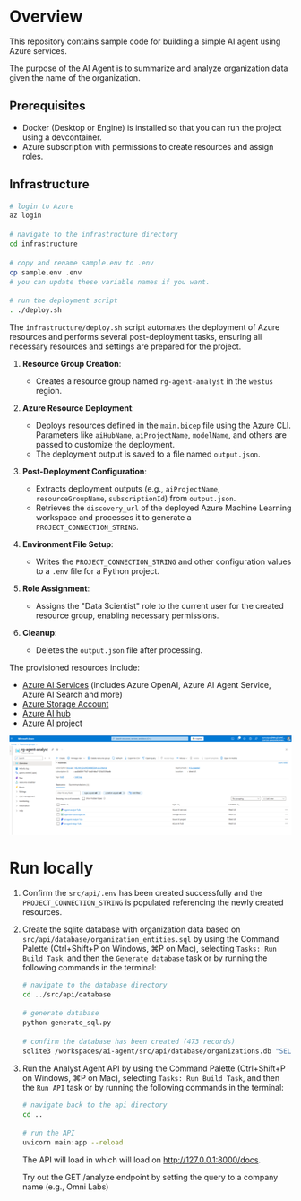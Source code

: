 # Overview

This repository contains sample code for building a simple AI agent using Azure services.

The purpose of the AI Agent is to summarize and analyze organization data given the name of the organization.

## Prerequisites

- Docker (Desktop or Engine) is installed so that you can run the project using a devcontainer.
- Azure subscription with permissions to create resources and assign roles.

## Infrastructure

```bash
# login to Azure
az login

# navigate to the infrastructure directory
cd infrastructure

# copy and rename sample.env to .env
cp sample.env .env
# you can update these variable names if you want.

# run the deployment script
. ./deploy.sh
```

The `infrastructure/deploy.sh` script automates the deployment of Azure resources and performs several post-deployment tasks, ensuring all necessary resources and settings are prepared for the project. 

1. **Resource Group Creation**:
   - Creates a resource group named `rg-agent-analyst` in the `westus` region.

1. **Azure Resource Deployment**:
   - Deploys resources defined in the `main.bicep` file using the Azure CLI. Parameters like `aiHubName`, `aiProjectName`, `modelName`, and others are passed to customize the deployment.
   - The deployment output is saved to a file named `output.json`.

1. **Post-Deployment Configuration**:
   - Extracts deployment outputs (e.g., `aiProjectName`, `resourceGroupName`, `subscriptionId`) from `output.json`.
   - Retrieves the `discovery_url` of the deployed Azure Machine Learning workspace and processes it to generate a `PROJECT_CONNECTION_STRING`.

1. **Environment File Setup**:
   - Writes the `PROJECT_CONNECTION_STRING` and other configuration values to a `.env` file for a Python project.

1. **Role Assignment**:
   - Assigns the "Data Scientist" role to the current user for the created resource group, enabling necessary permissions.

1. **Cleanup**:
   - Deletes the `output.json` file after processing.

The provisioned resources include:

- [Azure AI Services](https://learn.microsoft.com/en-us/azure/ai-services/what-are-ai-services) (includes Azure OpenAI, Azure AI Agent Service, Azure AI Search and more)
- [Azure Storage Account](https://learn.microsoft.com/en-us/azure/storage/common/storage-account-overview)
- [Azure AI hub](https://learn.microsoft.com/en-us/azure/ai-foundry/how-to/create-azure-ai-resource?tabs=portal)
- [Azure AI project](https://learn.microsoft.com/en-us/azure/ai-foundry/how-to/create-projects?tabs=ai-studio)

![azure-resources](./docs/assets/azure-resources.png)


# Run locally

1. Confirm the `src/api/.env` has been created successfully and the `PROJECT_CONNECTION_STRING` is populated referencing the newly created resources.

1. Create the sqlite database with organization data based on `src/api/database/organization_entities.sql` by using the Command Palette (Ctrl+Shift+P on Windows, ⌘P on Mac), selecting `Tasks: Run Build Task`, and then the `Generate database` task or by running the following commands in the terminal:

   ```bash
   # navigate to the database directory
   cd ../src/api/database

   # generate database
   python generate_sql.py

   # confirm the database has been created (473 records)
   sqlite3 /workspaces/ai-agent/src/api/database/organizations.db "SELECT COUNT(*) FROM organizations"
   ```

1. Run the Analyst Agent API by using the Command Palette (Ctrl+Shift+P on Windows, ⌘P on Mac), selecting `Tasks: Run Build Task`, and then the `Run API` task or by running the following commands in the terminal:

   ```bash
   # navigate back to the api directory
   cd ..

   # run the API 
   uvicorn main:app --reload
   ```

   The API will load in which will load on http://127.0.0.1:8000/docs.
   
   Try out the GET /analyze endpoint by setting the query to a company name (e.g., Omni Labs)
